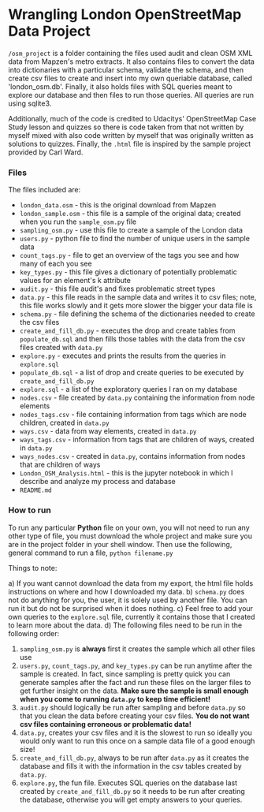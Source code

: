 # Wrangling London OpenStreetMap Data Project

`/osm_project` is a folder containing the files used audit and clean OSM XML data from Mapzen's metro extracts. It also contains files to convert the data into dictionaries with a particular schema, validate the schema, and then create csv files to create and insert into my own queriable database, called 'london_osm.db'. Finally, it also holds files with SQL queries meant to explore our database and then files to run those queries. All queries are run using sqlite3.

Additionally, much of the code is credited to Udacitys' OpenStreetMap Case Study lesson and quizzes so there is code taken from that not written by myself mixed with also code written by myself that was originally written as solutions to quizzes. Finally, the `.html` file is inspired by the sample project provided by Carl Ward.  
     

### Files

The files included are: 
* `london_data.osm` - this is the original download from Mapzen
* `london_sample.osm` - this file is a sample of the original data; created when you run the `sample_osm.py` file 
* `sampling_osm.py` - use this file to create a sample of the London data
* `users.py` - python file to find the number of unique users in the sample data
* `count_tags.py` - file to get an overview of the tags you see and how many of each you see
* `key_types.py` - this file gives a dictionary of potentially problematic values for an element's k attribute
* `audit.py` - this file audit's and fixes problematic street types
* `data.py` - this file reads in the sample data and writes it to csv files; note, this file works slowly and it gets more slower the bigger your data file is
* `schema.py` - file defining the schema of the dictionaries needed to create the csv files
* `create_and_fill_db.py` - executes the drop and create tables from `populate_db.sql` and then fills those tables with the data from the csv files created with `data.py`
* `explore.py` - executes and prints the results from the queries in `explore.sql`
* `populate_db.sql` - a list of drop and create queries to be executed by `create_and_fill_db.py`
* `explore.sql` - a list of the exploratory queries I ran on my database
* `nodes.csv` - file created by `data.py` containing the information from node elements
* `nodes_tags.csv` - file containing information from tags which are node children, created in `data.py`
* `ways.csv` - data from way elements, created in `data.py`
* `ways_tags.csv` - information from tags that are children of ways, created in `data.py`
* `ways_nodes.csv` - created in `data.py`, contains information from nodes that are children of ways
* `London_OSM_Analysis.html` - this is the jupyter notebook in which I describe and analyze my process and database
* `README.md`


### How to run

To run any particular **Python** file on your own, you will not need to run any other type of file, you must download the whole project and make sure you are in the project folder in your shell window. Then use the following, general command to run a file, `python filename.py`

Things to note:

a) If you want cannot download the data from my export, the html file holds instructions on where and how I downloaded my data.
b) `schema.py` does not do anything for you, the user, it is solely used by another file. You can run it but do not be surprised when it does nothing. 
c) Feel free to add your own queries to the `explore.sql` file, currently it contains those that I created to learn more about the data.
d) The following files need to be run in the following order:
 1) `sampling_osm.py` is **always** first it creates the sample which all other files use
 2) `users.py`, `count_tags.py`, and `key_types.py` can be run anytime after the sample is created. In fact, since sampling is pretty quick you can generate samples after the fact and run these files on the larger files to get further insight on the data. **Make sure the sample is small enough when you come to running `data.py` to keep time efficient!** 
 3) `audit.py` should logically be run after sampling and before `data.py` so that you clean the data before creating your csv files. **You do not want csv files containing erroneous or problematic data!**
 4) `data.py`, creates your csv files and it is the slowest to run so ideally you would only want to run this once on a sample data file of a good enough size!
 5) `create_and_fill_db.py`, always to be run after `data.py` as it creates the database and fills it with the information in the csv tables created by `data.py`.
 6) `explore.py`, the fun file. Executes SQL queries on the database last created by `create_and_fill_db.py` so it needs to be run after creating the database, otherwise you will get empty answers to your queries. 
